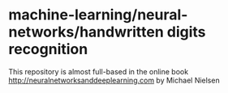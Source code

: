 # machine-learning/neural-networks/handwritten digits recognition
This repository is almost full-based in the online book http://neuralnetworksanddeeplearning.com by Michael Nielsen 
